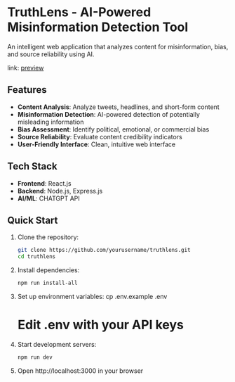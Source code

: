 # TruthLens - AI-Powered Misinformation Detection Tool

An intelligent web application that analyzes content for misinformation, bias, and source reliability using AI.

link: [preview](https://drive.google.com/file/d/1-p_npYW72FshOfrVTMOwCQ0JBVKqoTm1/view?usp=sharing)

## Features

- **Content Analysis**: Analyze tweets, headlines, and short-form content
- **Misinformation Detection**: AI-powered detection of potentially misleading information
- **Bias Assessment**: Identify political, emotional, or commercial bias
- **Source Reliability**: Evaluate content credibility indicators
- **User-Friendly Interface**: Clean, intuitive web interface

## Tech Stack

- **Frontend**: React.js
- **Backend**: Node.js, Express.js
- **AI/ML**: CHATGPT API

## Quick Start

1. Clone the repository:
   ```bash
   git clone https://github.com/yourusername/truthlens.git
   cd truthlens
   
2. Install dependencies:
    ```bash
   npm run install-all
    
3. Set up environment variables:
    cp .env.example .env
    # Edit .env with your API keys

4. Start development servers:
    ```bash
    npm run dev
    ```
   
5. Open http://localhost:3000 in your browser
